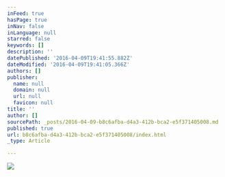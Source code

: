```yaml
---
inFeed: true
hasPage: true
inNav: false
inLanguage: null
starred: false
keywords: []
description: ''
datePublished: '2016-04-09T19:41:55.882Z'
dateModified: '2016-04-09T19:41:05.366Z'
authors: []
publisher:
  name: null
  domain: null
  url: null
  favicon: null
title: ''
author: []
sourcePath: _posts/2016-04-09-b8c6afba-d4a3-412b-bca2-e5f371405008.md
published: true
url: b8c6afba-d4a3-412b-bca2-e5f371405008/index.html
_type: Article

---
```

![](https://the-grid-user-content.s3-us-west-2.amazonaws.com/ba9beadf-ad1e-41c0-98e1-51846b5b2ee9.jpg)